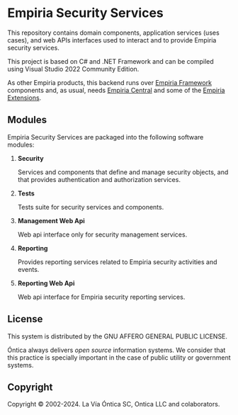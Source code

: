 ﻿# Empiria Security Services

This repository contains domain components, application services (uses cases),
and web APIs interfaces used to interact and to provide Empiria security services.

This project is based on C# and .NET Framework and can be compiled using Visual Studio 2022 Community Edition.

As other Empiria products, this backend runs over [Empiria Framework](https://github.com/Ontica/Empiria.Core)
components and, as usual, needs [Empiria Central](https://github.com/Ontica/Empiria.Central) and
some of the [Empiria Extensions](https://github.com/Ontica/Empiria.Extensions).

## Modules

Empiria Security Services are packaged into the following software modules:

1.  **Security**  

    Services and components that define and manage security objects, and that provides authentication and authorization services.  

2.  **Tests**  

    Tests suite for security services and components.  

3.  **Management Web Api**  

    Web api interface only for security management services.

4.  **Reporting**  

    Provides reporting services related to Empiria security activities and events.  

5.  **Reporting Web Api**  

    Web api interface for Empiria security reporting services.  

## License

This system is distributed by the GNU AFFERO GENERAL PUBLIC LICENSE.

Óntica always delivers *open source* information systems. We consider that this practice is specially
important in the case of public utility or government systems.

## Copyright

Copyright © 2002-2024. La Vía Óntica SC, Ontica LLC and colaborators.
